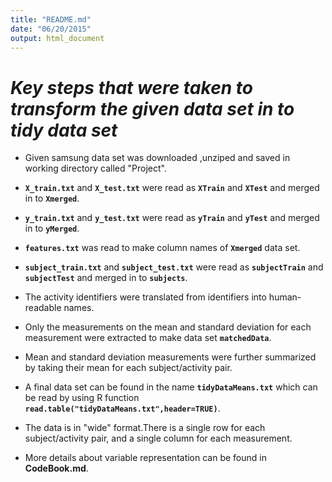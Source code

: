 ```yaml
---
title: "README.md"
date: "06/20/2015"
output: html_document
---
```

 *Key steps that were taken to transform the given data set in to tidy data set*
===================================================================================================
 - Given samsung data set was downloaded ,unziped and saved in working  directory called "Project".
 - **```X_train.txt```** and **```X_test.txt```** were read as **```XTrain```** and **```XTest```** and merged in to **```Xmerged```**.
 - **```y_train.txt```** and  **```y_test.txt```** were read as **```yTrain```** and **```yTest```** and merged in to **```yMerged```**.
 - **```features.txt```** was read to make column names of **```Xmerged```** data set.
 - **```subject_train.txt```** and **```subject_test.txt```** were read as **```subjectTrain```** and **```subjectTest```** and merged in to **```subjects```**.
 - The activity identifiers were translated from identifiers into human-readable names.
 - Only the measurements on the mean and standard deviation for each measurement were extracted to make 
   data set **```matchedData```**.
  - Mean and standard deviation measurements were further summarized by taking their mean for each subject/activity pair.
  - A final data set can be found in the name **```tidyDataMeans.txt```**  which can be read by using R function  
  **```read.table("tidyDataMeans.txt",header=TRUE)```**.
 - The data is in "wide" format.There is a single row for each subject/activity pair, and a single column for each measurement.
 
 - More details about variable representation can be found in **CodeBook.md**.
 





